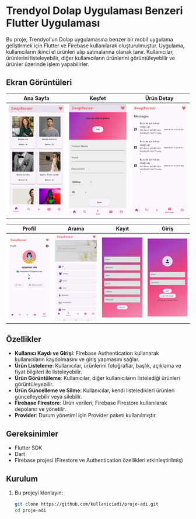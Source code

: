 # Trendyol Dolap Uygulaması Benzeri Flutter Uygulaması

Bu proje, Trendyol'un Dolap uygulamasına benzer bir mobil uygulama geliştirmek için Flutter ve Firebase kullanılarak oluşturulmuştur. Uygulama, kullanıcıların ikinci el ürünleri alıp satmalarına olanak tanır. Kullanıcılar, ürünlerini listeleyebilir, diğer kullanıcıların ürünlerini görüntüleyebilir ve ürünler üzerinde işlem yapabilirler.

## Ekran Görüntüleri

| Ana Sayfa | Keşfet | Ürün Detay |
|----------|--------|------------|
| ![1](assets/screenshots/1.JPG) | ![2](assets/screenshots/2.JPG) | ![3](assets/screenshots/3.JPG) |

| Profil | Arama | Kayıt | Giriş |
|--------|-------|-------|-------|
| ![profil](assets/screenshots/profil.JPG) | ![search](assets/screenshots/search.JPG) | ![register](assets/screenshots/register.JPG) | ![login](assets/screenshots/login.JPG) |

## Özellikler

- **Kullanıcı Kaydı ve Girişi**: Firebase Authentication kullanarak kullanıcıların kaydolmasını ve giriş yapmasını sağlar.
- **Ürün Listeleme**: Kullanıcılar, ürünlerini fotoğraflar, başlık, açıklama ve fiyat bilgileri ile listeleyebilir.
- **Ürün Görüntüleme**: Kullanıcılar, diğer kullanıcıların listelediği ürünleri görüntüleyebilir.
- **Ürün Güncelleme ve Silme**: Kullanıcılar, kendi listeledikleri ürünleri güncelleyebilir veya silebilir.
- **Firebase Firestore**: Ürün verileri, Firebase Firestore kullanılarak depolanır ve yönetilir.
- **Provider**: Durum yönetimi için Provider paketi kullanılmıştır.

## Gereksinimler

- Flutter SDK
- Dart
- Firebase projesi (Firestore ve Authentication özellikleri etkinleştirilmiş)

## Kurulum

1. Bu projeyi klonlayın:
   ```bash
   git clone https://github.com/kullaniciadi/proje-adi.git
   cd proje-adi
